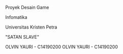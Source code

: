 Proyek Desain Game

Infomatika

Universitas Kristen Petra

"SATAN SLAVE"

OLVIN YAURI - C14190200
OLVIN YAURI - C14190200






